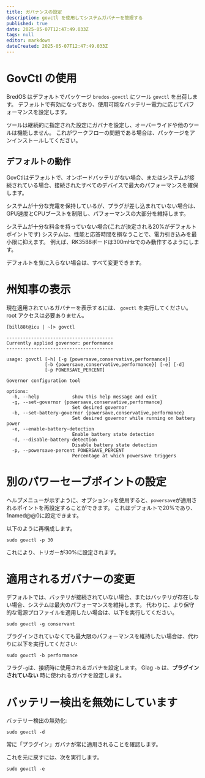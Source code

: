 ```yaml
---
title: ガバナンスの設定
description: govctl を使用してシステムガバナーを管理する
published: true
date: 2025-05-07T12:47:49.033Z
tags: null
editor: markdown
dateCreated: 2025-05-07T12:47:49.033Z
---
```


# GovCtl の使用

BredOS はデフォルトでパッケージ `bredos-govctl` にツール `govctl` を出荷します。
デフォルトで有効になっており、使用可能なバッテリー電力に応じてパフォーマンスを設定します。

ツールは継続的に指定された設定にガバナを設定し、オーバーライドや他のツールは機能しません。
これがワークフローの問題である場合は、パッケージをアンインストールしてください。

## デフォルトの動作

GovCtlはデフォルトで、オンボードバッテリがない場合、またはシステムが接続されている場合、接続されたすべてのデバイスで最大のパフォーマンスを確保します。

システムが十分な充電を保持しているが、プラグが差し込まれていない場合は、GPU速度とCPUブーストを制限し、パフォーマンスの大部分を維持します。

システムが十分な料金を持っていない場合(これが決定される20%がデフォルトポイントです)
システムは、性能と応答時間を損なうことで、電力引き込みを最小限に抑えます。
例えば、RK3588ボードは300mHzでのみ動作するようにします。

デフォルトを気に入らない場合は、すべて変更できます。

# 州知事の表示

現在適用されているガバナーを表示するには、 `govctl` を実行してください。root アクセスは必要ありません。

```
[bill88t@icu | ~]> govctl

---------------------------------------
Currently applied governor: performance
---------------------------------------

usage: govctl [-h] [-g {powersave,conservative,performance}]
              [-b {powersave,conservative,performance}] [-e] [-d]
              [-p POWERSAVE_PERCENT]

Governor configuration tool

options:
  -h, --help            show this help message and exit
  -g, --set-governor {powersave,conservative,performance}
                        Set desired governor
  -b, --set-battery-governor {powersave,conservative,performance}
                        Set desired governor while running on battery power
  -e, --enable-battery-detection
                        Enable battery state detection
  -d, --disable-battery-detection
                        Disable battery state detection
  -p, --powersave-percent POWERSAVE_PERCENT
                        Percentage at which powersave triggers
```

# 別のパワーセーブポイントの設定

ヘルプメニューが示すように、オプション`-p`を使用すると、`powersave`が適用されるポイントを再設定することができます。 これはデフォルトで20%であり、1named@@0に設定できます。

以下のように再構成します。

```
sudo govctl -p 30
```

これにより、トリガーが30%に設定されます。

# 適用されるガバナーの変更

デフォルトでは、バッテリが接続されていない場合、またはバッテリが存在しない場合、システムは最大のパフォーマンスを維持します。
代わりに、より保守的な電源プロファイルを適用したい場合は、以下を実行してください。

```
sudo govctl -g conservant
```

プラグインされていなくても最大限のパフォーマンスを維持したい場合は、代わりに以下を実行してください:

```
sudo govctl -b performance
```

フラグ`-g`は、接続時に使用されるガバナを設定します。
Glag `-b` は、**プラグインされていない** 時に使われるガバナを設定します。

# バッテリー検出を無効にしています

バッテリー検出の無効化:

```
sudo govctl -d
```

常に「プラグイン」ガバナが常に適用されることを確認します。

これを元に戻すには、次を実行します。

```
sudo govctl -e
```